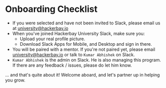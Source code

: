 # Onboarding Checklist
- If you were selected and have not been invited to Slack, please email us at university@hackerbay.io
- When you've joined Hackerbay University Slack, make sure you:
  - Upload your real profile picture.
  - Download Slack Apps for Mobile, and Desktop and sign in there. 
- You will be paired with a mentor. If you're not paired yet, please email university@hackerbay.io or talk to `Kumar Abhishek` on Slack. 
- `Kumar Abhishek` is the admin on Slack. He is also managing this program. If there are any feedback / issues, please do let him know. 

... and that's quite about it! Welcome aboard, and let's partner up in helping you grow. 

